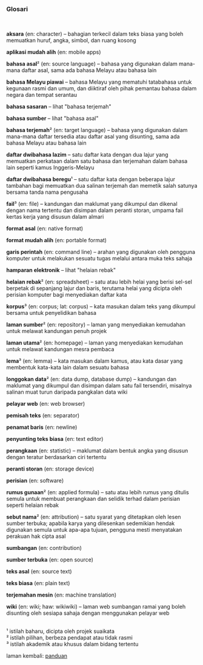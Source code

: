 ---
---

### Glosari

&nbsp;  

**aksara** (en: character)
&ndash; bahagian terkecil dalam teks biasa yang boleh
memuatkan huruf, angka, simbol, dan ruang kosong

**aplikasi mudah alih** (en: mobile apps)

**bahasa asal**&#178; (en: source language)
&ndash; bahasa yang digunakan dalam mana-mana daftar asal,
sama ada bahasa Melayu atau bahasa lain

**bahasa Melayu piawai**
&ndash; bahasa Melayu yang mematuhi tatabahasa untuk
kegunaan rasmi dan umum, dan diiktiraf oleh pihak pemantau
bahasa dalam negara dan tempat serantau

**bahasa sasaran**
&ndash; lihat "bahasa terjemah"

**bahasa sumber**
&ndash; lihat "bahasa asal"

**bahasa terjemah**&#178; (en: target language)
&ndash; bahasa yang digunakan dalam mana-mana daftar
tersedia atau daftar asal yang disunting, sama ada bahasa
Melayu atau bahasa lain

**daftar dwibahasa lazim**
&ndash; satu daftar kata dengan dua lajur yang memuatkan
perkataan dalam satu bahasa dan terjemahan dalam bahasa lain
seperti kamus Inggeris-Melayu

**daftar dwibahasa beregu**&#185;
&ndash; satu daftar kata dengan beberapa lajur tambahan bagi
memuatkan dua salinan terjemah dan memetik salah satunya
bersama tanda nama pengusaha

**fail**&#179; (en: file)
&ndash; kandungan dan maklumat yang dikumpul dan dikenal
dengan nama tertentu dan disimpan dalam peranti storan,
umpama fail kertas kerja yang disusun dalam almari

**format asal** (en: native format)

**format mudah alih** (en: portable format)

**garis perintah** (en: command line)
&ndash; arahan yang digunakan oleh pengguna komputer untuk
melakukan sesuatu tugas melalui antara muka teks sahaja

**hamparan elektronik**
&ndash; lihat "helaian rebak"

**helaian rebak**&#178; (en: spreadsheet)
&ndash; satu atau lebih helai yang berisi sel-sel berpetak
di sepanjang lajur dan baris, terutama helai yang dicipta
oleh perisian komputer bagi menyediakan daftar kata

**korpus**&#179; (en: corpus; lat: corpus)
&ndash; kata masukan dalam teks yang dikumpul bersama untuk
penyelidikan bahasa

**laman sumber**&#178; (en: repository)
&ndash; laman yang menyediakan kemudahan untuk melawat
kandungan penuh projek

**laman utama**&#178; (en: homepage)
&ndash; laman yang menyediakan kemudahan untuk melawat
kandungan mesra pembaca

**lema**&#179; (en: lemma)
&ndash; kata masukan dalam kamus, atau kata dasar yang
membentuk kata-kata lain dalam sesuatu bahasa

**longgokan data**&#178; (en: data dump, database dump)
&ndash; kandungan dan maklumat yang dikumpul dan disimpan
dalam satu fail tersendiri, misalnya salinan muat turun
daripada pangkalan data wiki

**pelayar web** (en: web browser)

**pemisah teks** (en: separator)

**penamat baris** (en: newline)

**penyunting teks biasa** (en: text editor)

**perangkaan** (en: statistic)
&ndash; maklumat dalam bentuk angka yang disusun dengan
teratur berdasarkan ciri tertentu

**peranti storan** (en: storage device)

**perisian** (en: software)

**rumus gunaan**&#178; (en: applied formula)
&ndash; satu atau lebih rumus yang ditulis semula untuk
membuat perangkaan dan selidik terhad dalam perisian seperti
helaian rebak

**sebut nama**&#178; (en: attribution)
&ndash; satu syarat yang ditetapkan oleh lesen sumber
terbuka; apabila karya yang dilesenkan sedemikian hendak
digunakan semula untuk apa-apa tujuan, pengguna mesti
menyatakan perakuan hak cipta asal

**sumbangan** (en: contribution)

**sumber terbuka** (en: open source)

**teks asal** (en: source text)

**teks biasa** (en: plain text)

**terjemahan mesin** (en: machine translation)

**wiki** (en: wiki; haw: wikiwiki)
&ndash; laman web sumbangan ramai yang boleh disunting
oleh sesiapa sahaja dengan menggunakan pelayar web

&nbsp;  
&#185; istilah baharu, dicipta oleh projek suaikata  
&#178; istilah pilihan, berbeza pendapat atau tidak rasmi  
&#179; istilah akademik atau khusus dalam bidang tertentu  

laman kembali: [panduan][0]

  [0]: ../index.md
